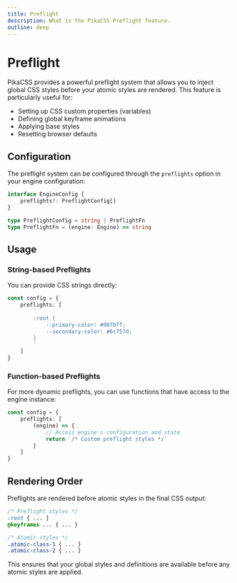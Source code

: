 ```yaml
---
title: Preflight
description: What is the PikaCSS Preflight feature.
outline: deep
---
```


# Preflight

PikaCSS provides a powerful preflight system that allows you to inject global CSS styles before your atomic styles are rendered. This feature is particularly useful for:

- Setting up CSS custom properties (variables)
- Defining global keyframe animations
- Applying base styles
- Resetting browser defaults

## Configuration

The preflight system can be configured through the `preflights` option in your engine configuration:

```ts
interface EngineConfig {
	preflights?: PreflightConfig[]
}

type PreflightConfig = string | PreflightFn
type PreflightFn = (engine: Engine) => string
```

## Usage

### String-based Preflights

You can provide CSS strings directly:

```ts
const config = {
	preflights: [
		`
        :root {
            --primary-color: #007bff;
            --secondary-color: #6c757d;
        }
        `
	]
}
```

### Function-based Preflights

For more dynamic preflights, you can use functions that have access to the engine instance:

```ts
const config = {
	preflights: [
		(engine) => {
			// Access engine's configuration and state
			return `/* Custom preflight styles */`
		}
	]
}
```

## Rendering Order

Preflights are rendered before atomic styles in the final CSS output:

```css
/* Preflight styles */
:root { ... }
@keyframes ... { ... }

/* Atomic styles */
.atomic-class-1 { ... }
.atomic-class-2 { ... }
```

This ensures that your global styles and definitions are available before any atomic styles are applied.
